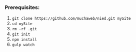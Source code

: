 ### Prerequisites:

1. `git clone https://github.com/muchaweb/nied.git mySite`
2. `cd mySite`
3. `rm -rf .git`
4. `git init`
5. `npm install`
6. `gulp watch`